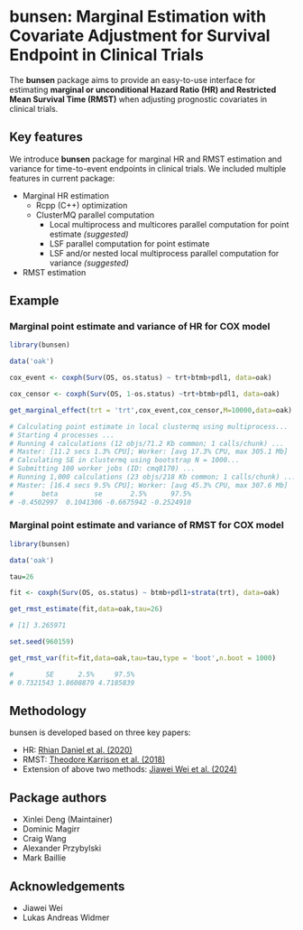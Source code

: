 # bunsen: Marginal Estimation with Covariate Adjustment for Survival Endpoint in Clinical Trials

The **bunsen** package aims to provide an easy-to-use interface for estimating **marginal or unconditional Hazard Ratio (HR) and Restricted Mean Survival Time (RMST)** when adjusting prognostic covariates in clinical trials.

## Key features

We introduce **bunsen** package for marginal HR and RMST estimation and variance for time-to-event endpoints in clinical trials. We included multiple features in current package:

-   Marginal HR estimation
    -   Rcpp (C++) optimization
    -   ClusterMQ parallel computation
        -   Local multiprocess and multicores parallel computation for point estimate *(suggested)*
        -   LSF parallel computation for point estimate
        -   LSF and/or nested local multiprocess parallel computation for variance *(suggested)*
-   RMST estimation

## Example

### Marginal point estimate and variance of HR for COX model

``` r
library(bunsen)

data('oak')

cox_event <- coxph(Surv(OS, os.status) ~ trt+btmb+pdl1, data=oak)

cox_censor <- coxph(Surv(OS, 1-os.status) ~trt+btmb+pdl1, data=oak)

get_marginal_effect(trt = 'trt',cox_event,cox_censor,M=10000,data=oak)

# Calculating point estimate in local clustermq using multiprocess...
# Starting 4 processes ...
# Running 4 calculations (12 objs/71.2 Kb common; 1 calls/chunk) ...
# Master: [11.2 secs 1.3% CPU]; Worker: [avg 17.3% CPU, max 305.1 Mb]                                                                           
# Calculating SE in clustermq using bootstrap N = 1000...
# Submitting 100 worker jobs (ID: cmq8170) ...
# Running 1,000 calculations (23 objs/218 Kb common; 1 calls/chunk) ...
# Master: [16.4 secs 9.5% CPU]; Worker: [avg 45.3% CPU, max 307.6 Mb]                                                                           
#       beta         se       2.5%      97.5% 
# -0.4502997  0.1041306 -0.6675942 -0.2524910 

```

### Marginal point estimate and variance of RMST for COX model

``` r
library(bunsen)

data('oak')

tau=26

fit <- coxph(Surv(OS, os.status) ~ btmb+pdl1+strata(trt), data=oak)

get_rmst_estimate(fit,data=oak,tau=26)

# [1] 3.265971

set.seed(960159)

get_rmst_var(fit=fit,data=oak,tau=tau,type = 'boot',n.boot = 1000)

#        SE      2.5%     97.5% 
# 0.7321543 1.8608879 4.7185839

```
## Methodology

bunsen is developed based on three key papers:

-   HR: [Rhian Daniel et al. (2020)](https://onlinelibrary.wiley.com/doi/10.1002/bimj.201900297)
-   RMST: [Theodore Karrison et al. (2018)](https://journals.sagepub.com/doi/10.1177/1740774518759281)
-   Extension of above two methods: [Jiawei Wei et al. (2024)](https://www.tandfonline.com/doi/full/10.1080/19466315.2023.2292774)

## Package authors

-   Xinlei Deng (Maintainer)
-   Dominic Magirr
-   Craig Wang
-   Alexander Przybylski
-   Mark Baillie

## Acknowledgements

-   Jiawei Wei
-   Lukas Andreas Widmer
